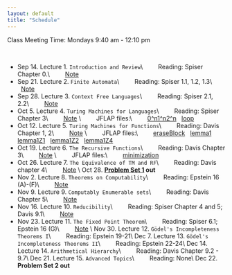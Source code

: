 ```yaml
---
layout: default
title: "Schedule"
---
```


Class Meeting Time: Mondays 9:40 am - 12:10 pm

<br>

* Sep 14. Lecture 1. `Introduction and Review`\\
&nbsp; &nbsp; &nbsp; &nbsp; Reading: Spiser Chapter 0.\\
&nbsp; &nbsp; &nbsp; &nbsp; [Note](/assets/Review.pdf)
* Sep 21. Lecture 2. `Finite Automata`\\
&nbsp; &nbsp; &nbsp; &nbsp; Reading: Spiser 1.1, 1.2, 1.3\\
&nbsp; &nbsp; &nbsp; &nbsp; [Note](/assets/FA.pdf)
* Sep 28. Lecture 3. `Context Free Languages`\\
&nbsp; &nbsp; &nbsp; &nbsp; Reading: Spiser 2.1, 2.2\\
&nbsp; &nbsp; &nbsp; &nbsp; [Note](/assets/CFL.pdf)
* Oct 5.  Lecture 4. `Turing Machines for Languages`\\
&nbsp; &nbsp; &nbsp; &nbsp; Reading: Spiser Chapter 3\\
&nbsp; &nbsp; &nbsp; &nbsp; [Note](/assets/TM_L.pdf) \\
&nbsp; &nbsp; &nbsp; &nbsp; JFLAP files:\\
&nbsp; &nbsp; &nbsp; &nbsp; [0^n1^n2^n](/assets/0^n1^n2^n.jff) &nbsp; [loop](/assets/loop_aba.jff)
* Oct 12. Lecture 5. `Turing Machines for Functions`\\
&nbsp; &nbsp; &nbsp; &nbsp; Reading: Davis Chapter 1, 2\\
&nbsp; &nbsp; &nbsp; &nbsp; [Note](/assets/TM_F.pdf) \\
&nbsp; &nbsp; &nbsp; &nbsp; JFLAP files:\\
&nbsp; &nbsp; &nbsp; &nbsp; [eraseBlock](/assets/eraseBlock.jff) &nbsp; [lemma1](/assets/lemma1.jff) &nbsp; [lemma1Z1](/assets/lemma1Z1.jff) &nbsp; [lemma1Z2](/assets/lemma1Z2.jff) &nbsp; [lemma1Z4](/assets/lemma1Z4.jff)
* Oct 19. Lecture 6. `The Recursive Functions`\\
&nbsp; &nbsp; &nbsp; &nbsp; Reading: Davis Chapter 3\\
&nbsp; &nbsp; &nbsp; &nbsp; [Note](/assets/Recursive.pdf) \\
&nbsp; &nbsp; &nbsp; &nbsp; JFLAP files:\\
&nbsp; &nbsp; &nbsp; &nbsp; [minimization](/assets/min.rar)
* Oct 26. Lecture 7. `The Equivalence of TM and RF`\\
&nbsp; &nbsp; &nbsp; &nbsp; Reading: Davis chapter 4\\
&nbsp; &nbsp; &nbsp; &nbsp; [Note](/assets/Equivalence.pdf) \\
Oct 28. **[Problem Set 1](/assets/ProblemSet_1.pdf) out** 
* Nov 2.  Lecture 8. `Theorems on Computability`\\
&nbsp; &nbsp; &nbsp; &nbsp; Reading: Epstein 16 (A)-(F)\\
&nbsp; &nbsp; &nbsp; &nbsp; [Note](/assets/Theorems.pdf) 
* Nov 9. Lecture 9. `Computably Enumerable sets`\\
&nbsp; &nbsp; &nbsp; &nbsp; Reading: Davis Chapter 5\\
&nbsp; &nbsp; &nbsp; &nbsp; [Note](/assets/RE.pdf) 
* Nov 16. Lecture 10. `Reducibility`\\
&nbsp; &nbsp; &nbsp; &nbsp; Reading:  Spiser Chapter 4 and 5; Davis 9.1\\
&nbsp; &nbsp; &nbsp; &nbsp; [Note](/assets/Reducibility.pdf)  
* Nov 23. Lecture 11. `The Fixed Point Theorem`\\
&nbsp; &nbsp; &nbsp; &nbsp; Reading: Spiser 6.1; Epstein 16 (G)\\
&nbsp; &nbsp; &nbsp; &nbsp; [Note](/assets/FixedPoint.pdf) \\ 
Nov 30. Lecture 12. `Gödel's Incompleteness Theorems I`\\
&nbsp; &nbsp; &nbsp; &nbsp; Reading: Epstein 19-21\\
Dec 7.  Lecture 13. `Gödel's Incompleteness Theorems II`\\
&nbsp; &nbsp; &nbsp; &nbsp; Reading: Epstein 22-24\\
Dec 14. Lecture 14. `Arithmetical Hierarchy`\\
&nbsp; &nbsp; &nbsp; &nbsp; Reading: Davis Chapter 9.2 - 9.7\\
Dec 21. Lecture 15. `Advanced Topics`\\
&nbsp; &nbsp; &nbsp; &nbsp; Reading: None\\
Dec 22. **Problem Set 2 out**